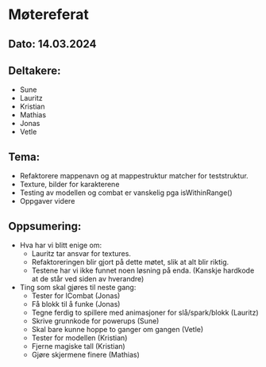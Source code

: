 # Møtereferat
## Dato: 14.03.2024

## Deltakere:
* Sune
* Lauritz
* Kristian
* Mathias
* Jonas
* Vetle

## Tema:
* Refaktorere mappenavn og at mappestruktur matcher for teststruktur.
* Texture, bilder for karakterene
* Testing av modellen og combat er vanskelig pga isWithinRange()
* Oppgaver videre

## Oppsumering: 
* Hva har vi blitt enige om:
    * Lauritz tar ansvar for textures.
    * Refaktoreringen blir gjort på dette møtet, slik at alt blir riktig.
    * Testene har vi ikke funnet noen løsning på enda. (Kanskje hardkode at de står ved siden av hverandre)
* Ting som skal gjøres til neste gang:
    * Tester for ICombat (Jonas)
    * Få blokk til å funke (Jonas)
    * Tegne ferdig to spillere med animasjoner for slå/spark/blokk (Lauritz)
    * Skrive grunnkode for powerups (Sune)
    * Skal bare kunne hoppe to ganger om gangen (Vetle)
    * Tester for modellen (Kristian)
    * Fjerne magiske tall (Kristian)
    * Gjøre skjermene finere (Mathias)